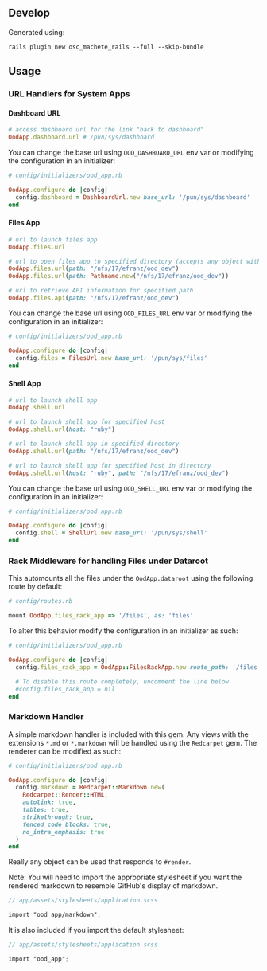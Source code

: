 ## Develop

Generated using:

    rails plugin new osc_machete_rails --full --skip-bundle

## Usage

### URL Handlers for System Apps

#### Dashboard URL

```ruby
# access dashboard url for the link "back to dashboard"
OodApp.dashboard.url # /pun/sys/dashboard
```

You can change the base url using `OOD_DASHBOARD_URL` env var or modifying the
configuration in an initializer:

```ruby
# config/initializers/ood_app.rb

OodApp.configure do |config|
  config.dashboard = DashboardUrl.new base_url: '/pun/sys/dashboard'
end
```

#### Files App

```ruby
# url to launch files app
OodApp.files.url

# url to open files app to specified directory (accepts any object with `#to_s`)
OodApp.files.url(path: "/nfs/17/efranz/ood_dev")
OodApp.files.url(path: Pathname.new("/nfs/17/efranz/ood_dev"))

# url to retrieve API information for specified path
OodApp.files.api(path: "/nfs/17/efranz/ood_dev")
```

You can change the base url using `OOD_FILES_URL` env var or modifying the
configuration in an initializer:

```ruby
# config/initializers/ood_app.rb

OodApp.configure do |config|
  config.files = FilesUrl.new base_url: '/pun/sys/files'
end
```

#### Shell App

```ruby
# url to launch shell app
OodApp.shell.url

# url to launch shell app for specified host
OodApp.shell.url(host: "ruby")

# url to launch shell app in specified directory
OodApp.shell.url(path: "/nfs/17/efranz/ood_dev")

# url to launch shell app for specified host in directory
OodApp.shell.url(host: "ruby", path: "/nfs/17/efranz/ood_dev")
```

You can change the base url using `OOD_SHELL_URL` env var or modifying the
configuration in an initializer:

```ruby
# config/initializers/ood_app.rb

OodApp.configure do |config|
  config.shell = ShellUrl.new base_url: '/pun/sys/shell'
end
```

### Rack Middleware for handling Files under Dataroot

This automounts all the files under the `OodApp.dataroot` using the following route by default:

```ruby
# config/routes.rb

mount OodApp.files_rack_app => '/files', as: 'files'
```

To alter this behavior modify the configuration in an initializer as such:

```ruby
# config/initializers/ood_app.rb

OodApp.configure do |config|
  config.files_rack_app = OodApp::FilesRackApp.new route_path: '/files', route_helper: 'files'

  # To disable this route completely, uncomment the line below
  #config.files_rack_app = nil
end
```

### Markdown Handler

A simple markdown handler is included with this gem. Any views with the
extensions `*.md` or `*.markdown` will be handled using the `Redcarpet` gem.
The renderer can be modified as such:

```ruby
# config/initializers/ood_app.rb

OodApp.configure do |config|
  config.markdown = Redcarpet::Markdown.new(
    Redcarpet::Render::HTML,
    autolink: true,
    tables: true,
    strikethrough: true,
    fenced_code_blocks: true,
    no_intra_emphasis: true
  )
end
```

Really any object can be used that responds to `#render`.

Note: You will need to import the appropriate stylesheet if you want the
rendered markdown to resemble GitHub's display of markdown.

```scss
// app/assets/stylesheets/application.scss

import "ood_app/markdown";
```

It is also included if you import the default stylesheet:


```scss
// app/assets/stylesheets/application.scss

import "ood_app";
```
